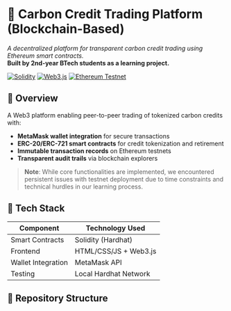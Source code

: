 # 🌱 Carbon Credit Trading Platform (Blockchain-Based)

*A decentralized platform for transparent carbon credit trading using Ethereum smart contracts.*  
**Built by 2nd-year BTech students as a learning project.**

[![Solidity](https://img.shields.io/badge/Solidity-0.8.x-blue)](https://soliditylang.org/)
[![Web3.js](https://img.shields.io/badge/Web3.js-1.x-yellow)](https://web3js.readthedocs.io/)
[![Ethereum Testnet](https://img.shields.io/badge/Testnet-Ropsten/Görli-orange)](https://ethereum.org/en/developers/docs/networks/)

## 🚀 Overview
A Web3 platform enabling peer-to-peer trading of tokenized carbon credits with:
- **MetaMask wallet integration** for secure transactions
- **ERC-20/ERC-721 smart contracts** for credit tokenization and retirement
- **Immutable transaction records** on Ethereum testnets
- **Transparent audit trails** via blockchain explorers

> **Note**: While core functionalities are implemented, we encountered persistent issues with testnet deployment due to time constraints and technical hurdles in our learning process.

## 🔧 Tech Stack
| Component       | Technology Used |
|----------------|----------------|
| Smart Contracts | Solidity (Hardhat) |
| Frontend       | HTML/CSS/JS + Web3.js |
| Wallet Integration | MetaMask API |
| Testing        | Local Hardhat Network |

## 📂 Repository Structure
